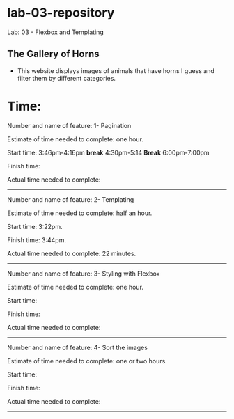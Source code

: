 # lab-03-repository
Lab: 03 - Flexbox and Templating

## The Gallery of Horns
 - This website displays images of animals that have horns I guess and filter them by different categories.


# Time: 

Number and name of feature: 1- Pagination


Estimate of time needed to complete: one hour.

Start time: 3:46pm-4:16pm **break** 4:30pm-5:14 **Break** 6:00pm-7:00pm

Finish time: 

Actual time needed to complete: 

---------------------------------------------------------------------------------------------------

Number and name of feature: 2- Templating


Estimate of time needed to complete: half an hour.

Start time: 3:22pm.

Finish time: 3:44pm.

Actual time needed to complete: 22 minutes.

---------------------------------------------------------------------------------------------------

Number and name of feature:  3- Styling with Flexbox

Estimate of time needed to complete: one hour.

Start time: 

Finish time: 

Actual time needed to complete: 

---------------------------------------------------------------------------------------------------

Number and name of feature:  4- Sort the images

Estimate of time needed to complete: one or two hours.

Start time: 

Finish time: 

Actual time needed to complete: 

---------------------------------------------------------------------------------------------------
